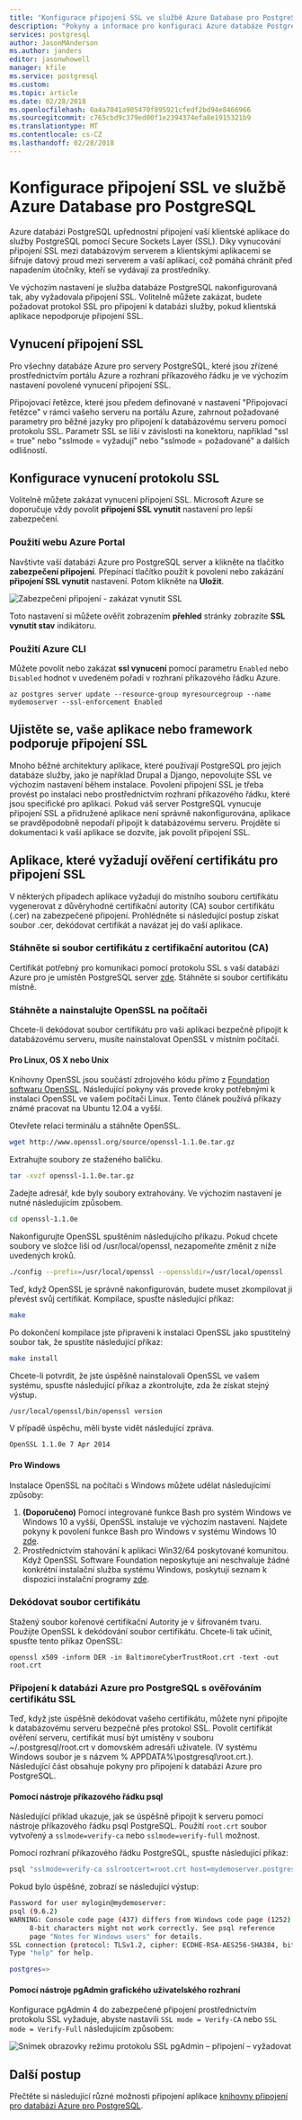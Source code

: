 ```yaml
---
title: "Konfigurace připojení SSL ve službě Azure Database pro PostgreSQL"
description: "Pokyny a informace pro konfiguraci Azure databáze PostgreSQL a přidružené aplikace odpovídajícím způsobem používat připojení SSL."
services: postgresql
author: JasonMAnderson
ms.author: janders
editor: jasonwhowell
manager: kfile
ms.service: postgresql
ms.custom: 
ms.topic: article
ms.date: 02/28/2018
ms.openlocfilehash: 0a4a7041a905470f895921cfedf2bd94e8466966
ms.sourcegitcommit: c765cbd9c379ed00f1e2394374efa8e1915321b9
ms.translationtype: MT
ms.contentlocale: cs-CZ
ms.lasthandoff: 02/28/2018
---
```

# <a name="configure-ssl-connectivity-in-azure-database-for-postgresql"></a>Konfigurace připojení SSL ve službě Azure Database pro PostgreSQL
Azure databázi PostgreSQL upřednostní připojení vaší klientské aplikace do služby PostgreSQL pomocí Secure Sockets Layer (SSL). Díky vynucování připojení SSL mezi databázovým serverem a klientskými aplikacemi se šifruje datový proud mezi serverem a vaší aplikací, což pomáhá chránit před napadením útočníky, kteří se vydávají za prostředníky.

Ve výchozím nastavení je služba databáze PostgreSQL nakonfigurovaná tak, aby vyžadovala připojení SSL. Volitelně můžete zakázat, budete požadovat protokol SSL pro připojení k databázi služby, pokud klientská aplikace nepodporuje připojení SSL. 

## <a name="enforcing-ssl-connections"></a>Vynucení připojení SSL
Pro všechny databáze Azure pro servery PostgreSQL, které jsou zřízené prostřednictvím portálu Azure a rozhraní příkazového řádku je ve výchozím nastavení povolené vynucení připojení SSL. 

Připojovací řetězce, které jsou předem definované v nastavení "Připojovací řetězce" v rámci vašeho serveru na portálu Azure, zahrnout požadované parametry pro běžné jazyky pro připojení k databázovému serveru pomocí protokolu SSL. Parametr SSL se liší v závislosti na konektoru, například "ssl = true" nebo "sslmode = vyžadují" nebo "sslmode = požadované" a dalších odlišností.

## <a name="configure-enforcement-of-ssl"></a>Konfigurace vynucení protokolu SSL
Volitelně můžete zakázat vynucení připojení SSL. Microsoft Azure se doporučuje vždy povolit **připojení SSL vynutit** nastavení pro lepší zabezpečení.

### <a name="using-the-azure-portal"></a>Použití webu Azure Portal
Navštivte vaší databázi Azure pro PostgreSQL server a klikněte na tlačítko **zabezpečení připojení**. Přepínací tlačítko použít k povolení nebo zakázání **připojení SSL vynutit** nastavení. Potom klikněte na **Uložit**. 

![Zabezpečení připojení - zakázat vynutit SSL](./media/concepts-ssl-connection-security/1-disable-ssl.png)

Toto nastavení si můžete ověřit zobrazením **přehled** stránky zobrazíte **SSL vynutit stav** indikátoru.

### <a name="using-azure-cli"></a>Použití Azure CLI
Můžete povolit nebo zakázat **ssl vynucení** pomocí parametru `Enabled` nebo `Disabled` hodnot v uvedeném pořadí v rozhraní příkazového řádku Azure.

```azurecli
az postgres server update --resource-group myresourcegroup --name mydemoserver --ssl-enforcement Enabled
```

## <a name="ensure-your-application-or-framework-supports-ssl-connections"></a>Ujistěte se, vaše aplikace nebo framework podporuje připojení SSL
Mnoho běžné architektury aplikace, které používají PostgreSQL pro jejich databáze služby, jako je například Drupal a Django, nepovolujte SSL ve výchozím nastavení během instalace. Povolení připojení SSL je třeba provést po instalaci nebo prostřednictvím rozhraní příkazového řádku, které jsou specifické pro aplikaci. Pokud váš server PostgreSQL vynucuje připojení SSL a přidružené aplikace není správně nakonfigurována, aplikace se pravděpodobně nepodaří připojit k databázovému serveru. Projděte si dokumentaci k vaší aplikace se dozvíte, jak povolit připojení SSL.


## <a name="applications-that-require-certificate-verification-for-ssl-connectivity"></a>Aplikace, které vyžadují ověření certifikátu pro připojení SSL
V některých případech aplikace vyžadují do místního souboru certifikátu vygenerovat z důvěryhodné certifikační autority (CA) soubor certifikátu (.cer) na zabezpečené připojení. Prohlédněte si následující postup získat soubor .cer, dekódovat certifikát a navázat jej do vaší aplikace.

### <a name="download-the-certificate-file-from-the-certificate-authority-ca"></a>Stáhněte si soubor certifikátu z certifikační autoritou (CA) 
Certifikát potřebný pro komunikaci pomocí protokolu SSL s vaší databázi Azure pro je umístěn PostgreSQL server [zde](https://www.digicert.com/CACerts/BaltimoreCyberTrustRoot.crt). Stáhněte si soubor certifikátu místně.

### <a name="download-and-install-openssl-on-your-machine"></a>Stáhněte a nainstalujte OpenSSL na počítači 
Chcete-li dekódovat soubor certifikátu pro vaši aplikaci bezpečně připojit k databázovému serveru, musíte nainstalovat OpenSSL v místním počítači.

#### <a name="for-linux-os-x-or-unix"></a>Pro Linux, OS X nebo Unix
Knihovny OpenSSL jsou součástí zdrojového kódu přímo z [Foundation softwaru OpenSSL](http://www.openssl.org). Následující pokyny vás provede kroky potřebnými k instalaci OpenSSL ve vašem počítači Linux. Tento článek používá příkazy známé pracovat na Ubuntu 12.04 a vyšší.

Otevřete relaci terminálu a stáhněte OpenSSL.
```bash
wget http://www.openssl.org/source/openssl-1.1.0e.tar.gz
``` 
Extrahujte soubory ze staženého balíčku.
```bash
tar -xvzf openssl-1.1.0e.tar.gz
```
Zadejte adresář, kde byly soubory extrahovány. Ve výchozím nastavení je nutné následujícím způsobem.

```bash
cd openssl-1.1.0e
```
Nakonfigurujte OpenSSL spuštěním následujícího příkazu. Pokud chcete soubory ve složce liší od /usr/local/openssl, nezapomeňte změnit z níže uvedených kroků.

```bash
./config --prefix=/usr/local/openssl --openssldir=/usr/local/openssl
```
Teď, když OpenSSL je správně nakonfigurován, budete muset zkompilovat ji převést svůj certifikát. Kompilace, spusťte následující příkaz:

```bash
make
```
Po dokončení kompilace jste připraveni k instalaci OpenSSL jako spustitelný soubor tak, že spustíte následující příkaz:
```bash
make install
```
Chcete-li potvrdit, že jste úspěšně nainstalovali OpenSSL ve vašem systému, spusťte následující příkaz a zkontrolujte, zda že získat stejný výstup.

```bash
/usr/local/openssl/bin/openssl version
```
V případě úspěchu, měli byste vidět následující zpráva.
```bash
OpenSSL 1.1.0e 7 Apr 2014
```

#### <a name="for-windows"></a>Pro Windows
Instalace OpenSSL na počítači s Windows můžete udělat následujícími způsoby:
1. **(Doporučeno)**  Pomocí integrované funkce Bash pro systém Windows ve Windows 10 a vyšší, OpenSSL instaluje ve výchozím nastavení. Najdete pokyny k povolení funkce Bash pro Windows v systému Windows 10 [zde](https://msdn.microsoft.com/en-us/commandline/wsl/install_guide).
2. Prostřednictvím stahování k aplikaci Win32/64 poskytované komunitou. Když OpenSSL Software Foundation neposkytuje ani neschvaluje žádné konkrétní instalační služba systému Windows, poskytují seznam k dispozici instalační programy [zde](https://wiki.openssl.org/index.php/Binaries).

### <a name="decode-your-certificate-file"></a>Dekódovat soubor certifikátu
Stažený soubor kořenové certifikační Autority je v šifrovaném tvaru. Použijte OpenSSL k dekódování soubor certifikátu. Chcete-li tak učinit, spusťte tento příkaz OpenSSL:

```dos
openssl x509 -inform DER -in BaltimoreCyberTrustRoot.crt -text -out root.crt
```

### <a name="connecting-to-azure-database-for-postgresql-with-ssl-certificate-authentication"></a>Připojení k databázi Azure pro PostgreSQL s ověřováním certifikátu SSL
Teď, když jste úspěšně dekódovat vašeho certifikátu, můžete nyní připojíte k databázovému serveru bezpečně přes protokol SSL. Povolit certifikát ověření serveru, certifikát musí být umístěny v souboru ~/.postgresql/root.crt v domovském adresáři uživatele. (V systému Windows soubor je s názvem % APPDATA%\postgresql\root.crt.). Následující část obsahuje pokyny pro připojení k databázi Azure pro PostgreSQL.

#### <a name="using-psql-command-line-utility"></a>Pomocí nástroje příkazového řádku psql
Následující příklad ukazuje, jak se úspěšně připojit k serveru pomocí nástroje příkazového řádku psql PostgreSQL. Použití `root.crt` soubor vytvořený a `sslmode=verify-ca` nebo `sslmode=verify-full` možnost.

Pomocí rozhraní příkazového řádku PostgreSQL, spusťte následující příkaz:
```bash
psql "sslmode=verify-ca sslrootcert=root.crt host=mydemoserver.postgres.database.azure.com dbname=postgres user=mylogin@mydemoserver"
```
Pokud bylo úspěšné, zobrazí se následující výstup:
```bash
Password for user mylogin@mydemoserver:
psql (9.6.2)
WARNING: Console code page (437) differs from Windows code page (1252)
     8-bit characters might not work correctly. See psql reference
     page "Notes for Windows users" for details.
SSL connection (protocol: TLSv1.2, cipher: ECDHE-RSA-AES256-SHA384, bits: 256, compression: off)
Type "help" for help.

postgres=>
```

#### <a name="using-pgadmin-gui-tool"></a>Pomocí nástroje pgAdmin grafického uživatelského rozhraní
Konfigurace pgAdmin 4 do zabezpečené připojení prostřednictvím protokolu SSL vyžaduje, abyste nastavili `SSL mode = Verify-CA` nebo `SSL mode = Verify-Full` následujícím způsobem:

![Snímek obrazovky režimu protokolu SSL pgAdmin – připojení – vyžadovat](./media/concepts-ssl-connection-security/2-pgadmin-ssl.png)

## <a name="next-steps"></a>Další postup
Přečtěte si následující různé možnosti připojení aplikace [knihovny připojení pro databázi Azure pro PostgreSQL](concepts-connection-libraries.md).
